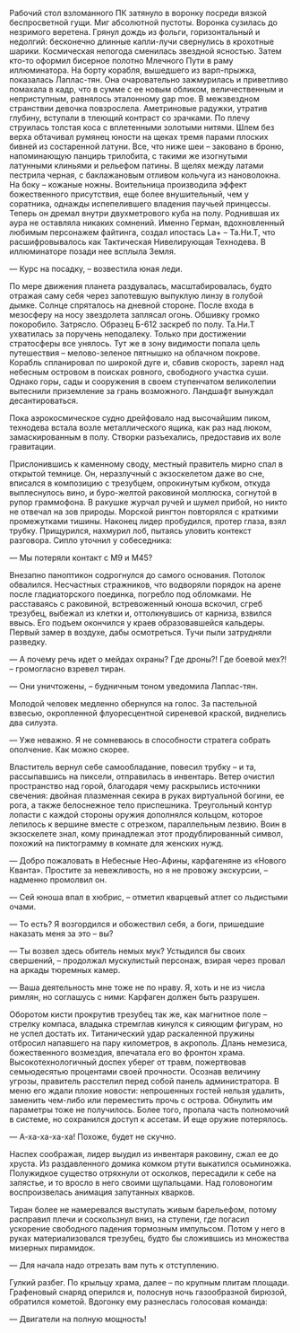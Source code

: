Рабочий стол взломанного ПК затянуло в воронку посреди вязкой беспросветной гущи. Миг абсолютной пустоты. Воронка сузилась до незримого веретена. Грянул дождь из фольги, горизонтальный и недолгий: бесконечно длинные капли-лучи свернулись в крохотные шарики. Космическая непогода сменилась звездной ясностью. Затем кто-то оформил бисерное полотно Млечного Пути в раму иллюминатора. На борту корабля, вышедшего из варп-прыжка, показалась Лаплас-тян. Она очаровательно зажмурилась и приветливо помахала в кадр, что в сумме с ее новым обликом, величественным и неприступным, равнялось эталонному gap moe. В межзвездном странствии девочка повзрослела. Аметриновые радужки, утратив глубину, вступали в тлеющий контраст со зрачками. По плечу струилась толстая коса с вплетенными золотыми нитями. Шлем без верха обтачивал румянец юности на щеках тремя парами плоских бивней из состаренной латуни. Все, что ниже шеи – заковано в броню, напоминающую панцирь трилобита, с такими же изогнутыми латунными клиньями и рельефом патины. В щелях между латами пестрила черная, с баклажановым отливом кольчуга из нановолокна. На боку – кожаные ножны. Воительница производила эффект божественного присутствия, еще более внушительный, чем у соратника, однажды испепелившего владения паучьей принцессы. Теперь он дремал внутри двухметрового куба на полу. Роднившая их аура не оставляла никаких сомнений. Именно Герман, вдохновленный любимым персонажем файтинга, создал ипостась La+ – Та.Ни.Т, что расшифровывалось как Тактическая Нивелирующая Технодева.
В иллюминаторе позади нее всплыла Земля. 

— Курс на посадку, – возвестила юная леди.

По мере движения планета раздувалась, масштабировалась, будто отражая саму себя через запотевшую выпуклую линзу в голубой дымке. Солнце спряталось на дневной стороне. После входа в мезосферу на носу звездолета заплясал огонь. Обшивку громко покоробило. Затрясло. Образец Б-612 заскреб по полу. Та.Ни.Т ухватилась за поручень неподалеку.
Только при достижении стратосферы все унялось. Тут же в зону видимости попала цель путешествия – мелово-зеленое пятнышко на облачном покрове. Корабль спланировал по широкой дуге и, сбавив скорость, зареял над небесным островом в поисках ровного, свободного участка суши. Однако горы, сады и сооружения в своем ступенчатом великолепии вытеснили приземление за грань возможного. Ландшафт вынуждал десантироваться.

Пока аэрокосмическое судно дрейфовало над высочайшим пиком, технодева встала возле металлического ящика, как раз над люком, замаскированным в полу. Створки разъехались, предоставив их воле гравитации.

Прислонившись к каменному своду, местный правитель мирно спал в открытой темнице. Он, неразлучный с экзоскелетом даже во сне, вписался в композицию с трезубцем, опрокинутым кубком, откуда выплеснулось вино, и буро-желтой раковиной моллюска, согнутой в рупор граммофона. В ракушке журчал ручей и шумел прибой, но никто не отвечал на зов природы. Морской рингтон повторялся с краткими промежутками тишины. Наконец лидер пробудился, протер глаза, взял трубку. Прищурился, нахмурил лоб, пытаясь уловить контекст разговора. Сипло уточнил у собеседника:

— Мы потеряли контакт с М9 и М45?

Внезапно паноптикон содрогнулся до самого основания. Потолок обвалился. Несчастных стражников, что водворяли порядок на арене после гладиаторского поединка, погребло под обломками. Не расставаясь с раковиной, встревоженный юноша вскочил, сгреб трезубец, выбежал из клетки и, оттолкнувшись от карниза, взвился ввысь. Его подъем окончился у краев образовавшейся кальдеры. Первый замер в воздухе, дабы осмотреться. Тучи пыли затрудняли разведку.

— А почему речь идет о мейдах охраны? Где дроны?! Где боевой мех?! – громогласно взревел тиран.

— Они уничтожены, – будничным тоном уведомила Лаплас-тян.

Молодой человек медленно обернулся на голос. За пастельной взвесью, окропленной флуоресцентной сиреневой краской, виднелись два силуэта.

— Уже неважно. Я не сомневаюсь в способности стратега собрать ополчение. Как можно скорее.

Властитель вернул себе самообладание, повесил трубку – и та, рассыпавшись на пиксели, отправилась в инвентарь. Ветер очистил пространство над горой, благодаря чему раскрылись источники свечения: двойная плазменная секира в руках виртуальной богини, ее рога, а также белоснежное тело приспешника. Треугольный контур лопасти с каждой стороны оружия дополнялся кольцом, которое лепилось к вершине вместе с отрезком, параллельным лезвию. Воин в экзоскелете знал, кому принадлежал этот продублированный символ, похожий на пиктограмму в комнате для женских нужд.

— Добро пожаловать в Небесные Нео-Афины, карфагеняне из «Нового Кванта». Простите за невежливость, но я не провожу экскурсии, – надменно промолвил он.

— Сей юноша впал в хюбрис, – отметил кварцевый атлет со льдистыми очами.

— То есть? Я возгордился и обожествил себя, а боги, пришедшие наказать меня за это – вы?

— Ты возвел здесь обитель немых мук? Устыдился бы своих свершений, – продолжал мускулистый персонаж, взирая через провал на аркады тюремных камер.

— Ваша деятельность мне тоже не по нраву. Я, хоть и не из числа римлян, но соглашусь с ними: Карфаген должен быть разрушен.

Оборотом кисти прокрутив трезубец так же, как магнитное поле – стрелку компаса, владыка стремглав кинулся к сияющим фигурам, но не успел достать их. Титанический удар раскаленной пружины отбросил напавшего на пару километров, в акрополь. Длань немезиса, божественного возмездия, впечатала его во фронтон храма. Высокотехнологичный доспех уберег от травм, пожертвовав семьюдесятью процентами своей прочности. Осознав величину угрозы, правитель расстелил перед собой панель администратора. В меню его ждали плохие новости: непрошенных гостей нельзя удалить, заменить чем-либо или переместить прочь с острова. Обнулить им параметры тоже не получилось. Более того, пропала часть полномочий в системе, но сохранился доступ к ассетам. И еще оружие потерялось.

— А-ха-ха-ха-ха! Похоже, будет не скучно.

Наспех соображая, лидер выудил из инвентаря раковину, сжал ее до хруста. Из раздавленного домика комком ртути выкатился осьминожка. Полужидкое существо отряхнули от осколков, пересадили к себе на запястье, и то вросло в него своими щупальцами. Над головоногим воспроизвелась анимация запутанных кварков.

Тиран более не намеревался выступать живым барельефом, потому расправил плечи и соскользнул вниз, на ступени, где погасил ускорение свободного падения тормозным импульсом. Потом у него в руках материализовался трезубец, будто бы сложившись из множества мизерных пирамидок.

— Для начала надо отрезать вам путь к отступлению.

Гулкий разбег. По крыльцу храма, далее – по крупным плитам площади. Графеновый снаряд оперился и, полоснув ночь газообразной бирюзой, обратился кометой. Вдогонку ему разнеслась голосовая команда:

— Двигатели на полную мощность!

